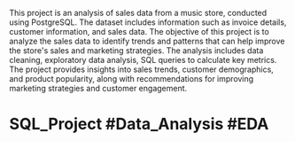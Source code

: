 This project is an analysis of sales data from a music store, conducted using PostgreSQL. The dataset includes information such as invoice details, customer information, and sales data. The objective of this project is to analyze the sales data to identify trends and patterns that can help improve the store's sales and marketing strategies. The analysis includes data cleaning, exploratory data analysis, SQL queries to calculate key metrics. The project provides insights into sales trends, customer demographics, and product popularity, along with recommendations for improving marketing strategies and customer engagement.
# SQL_Project #Data_Analysis #EDA
